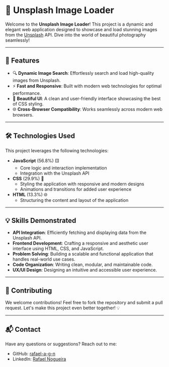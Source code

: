 # 📸 Unsplash Image Loader

Welcome to the **Unsplash Image Loader**! This project is a dynamic and elegant web application designed to showcase and load stunning images from the [Unsplash](https://unsplash.com) API. Dive into the world of beautiful photography seamlessly!

---

## 🚀 Features

- 🔍 **Dynamic Image Search**: Effortlessly search and load high-quality images from Unsplash.
- ⚡ **Fast and Responsive**: Built with modern web technologies for optimal performance.
- 🎨 **Beautiful UI**: A clean and user-friendly interface showcasing the best of CSS styling.
- 🌐 **Cross-Browser Compatibility**: Works seamlessly across modern web browsers.

---

## 🛠️ Technologies Used

This project leverages the following technologies:

- **JavaScript** (56.8%) 🟨  
  - Core logic and interaction implementation
  - Integration with the Unsplash API
- **CSS** (29.9%) 🎨  
  - Styling the application with responsive and modern designs
  - Animations and transitions for added user experience
- **HTML** (13.3%) 🌐  
  - Structuring the content and layout of the application

---

## 💡 Skills Demonstrated

- **API Integration**: Efficiently fetching and displaying data from the Unsplash API.  
- **Frontend Development**: Crafting a responsive and aesthetic user interface using HTML, CSS, and JavaScript.  
- **Problem Solving**: Building a scalable and functional application that handles real-world use cases.  
- **Code Organization**: Writing clean, modular, and maintainable code.  
- **UX/UI Design**: Designing an intuitive and accessible user experience.

---

## 👥 Contributing
We welcome contributions! Feel free to fork the repository and submit a pull request. Let's make this project even better together! 💡

---

## 📬 Contact
Have any questions or suggestions? Reach out to me:

- GitHub: [rafael-a-g-n](https://github.com/rafael-a-g-n)
- LinkedIn: [Rafael Nogueira](https://www.linkedin.com/in/ragn/)
